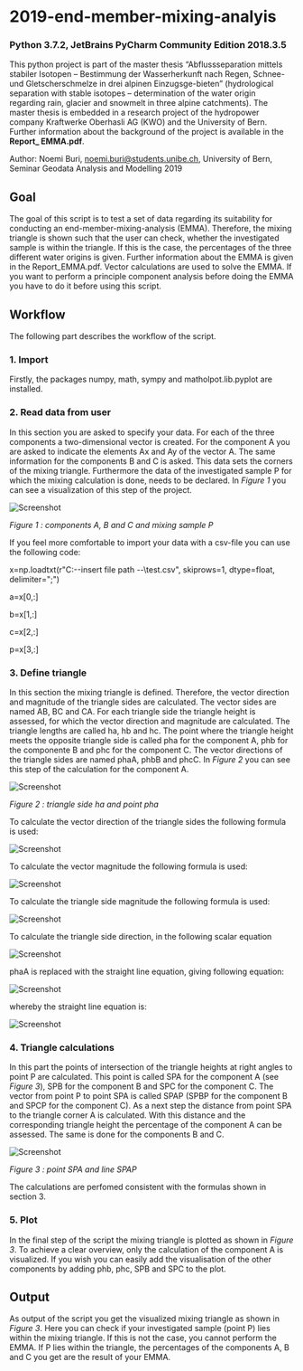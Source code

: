 # 2019-end-member-mixing-analyis
### Python 3.7.2, JetBrains PyCharm Community Edition 2018.3.5
This python project is part of the master thesis “Abflussseparation mittels stabiler Isotopen – Bestimmung der Wasserherkunft nach Regen, Schnee- und Gletscherschmelze in drei alpinen Einzugsge-bieten” (hydrological separation with stable isotopes – determination of the water origin regarding rain, glacier and snowmelt in three alpine catchments). The master thesis is embedded in a research project of the hydropower company Kraftwerke Oberhasli AG (KWO) and the University of Bern. 
Further information about the background of the project is available in the **Report_ EMMA.pdf**.

Author: Noemi Buri, noemi.buri@students.unibe.ch, University of Bern, Seminar Geodata Analysis and Modelling 2019

## Goal
The goal of this script is to test a set of data regarding its suitability for conducting an end-member-mixing-analysis (EMMA). Therefore, the mixing triangle is shown such that the user can check, whether the investigated sample is within the triangle. If this is the case, the percentages of the three different water origins is given. Further information about the EMMA is given in the Report_EMMA.pdf. Vector calculations are used to solve the EMMA. If you want to perform a principle component analysis before doing the EMMA you have to do it before using this script.

## Workflow
The following part describes the workflow of the script.
### 1. Import
Firstly, the packages numpy, math, sympy and matholpot.lib.pyplot are installed.
### 2. Read data from user
In this section you are asked to specify your data. For each of the three components a two-dimensional vector is created. For the component A you are asked to indicate the elements Ax and Ay of the vector A. The same information for the components B and C is asked. This data sets the corners of the mixing triangle. Furthermore the data of the investigated sample P for which the mixing calculation is done, needs to be declared. In *Figure 1* you can see a visualization of this step of the project.

![Screenshot](components.png)

*Figure 1 : components A, B and C and mixing sample P*

If you feel more comfortable to import your data with a csv-file you can use the following code:

x=np.loadtxt(r"C:\--insert file path --\test.csv", skiprows=1, dtype=float, delimiter=";")

a=x[0,:]

b=x[1,:]

c=x[2,:]

p=x[3,:]

### 3. Define triangle
In this section the mixing triangle is defined. Therefore, the vector direction and magnitude of the triangle sides are calculated. The vector sides are named AB, BC and CA. For each triangle side the triangle height is assessed, for which the vector direction and magnitude are calculated. The triangle lengths are called ha, hb and hc. The point where the triangle height meets the opposite triangle side is called pha for the component A, phb for the componente B and phc for the component C. The vector directions of the triangle sides are named phaA, phbB and phcC. In *Figure 2* you can see this step of the calculation for the component A.

![Screenshot](define_t.png)

*Figure 2 : triangle side ha and point pha*

To calculate the vector direction of the triangle sides the following formula is used:

![Screenshot](vector_direction.JPG)

To calculate the vector magnitude the following formula is used:

![Screenshot](vector_magnitude.JPG)

To calculate the triangle side magnitude the following formula is used:

![Screenshot](ts.JPG)


To calculate the triangle side direction, in the following scalar equation

![Screenshot](h1.JPG)

phaA is replaced with the straight line equation, giving following equation:

![Screenshot](h2.JPG)

whereby the straight line equation is:

![Screenshot](h3.JPG)

### 4. Triangle calculations
In this part the points of intersection of the triangle heights at right angles to point P are calculated. This point is called SPA for the component A (see *Figure 3*), SPB for the component B and SPC for the component C. The vector from point P to point SPA is called SPAP (SPBP for the component B and SPCP for the component C).
As a next step the distance from point SPA to the triangle corner A is calculated. With this distance and the corresponding triangle height the percentage of the component A can be assessed. The same is done for the components B and C.

![Screenshot](calculations.png)

*Figure 3 : point SPA and line SPAP*

The calculations are perfomed consistent with the formulas shown in section 3.
### 5. Plot
In the final step of the script the mixing triangle is plotted as shown in *Figure 3*. To achieve a clear overview, only the calculation of the component A is visualized. If you wish you can easily add the visualisation of the other components by adding phb, phc, SPB and SPC to the plot.
## Output
As output of the script you get the visualized mixing triangle as shown in *Figure 3*. Here you can check if your investigated sample (point P) lies within the mixing triangle. If this is not the case, you cannot perform the EMMA. If P lies within the triangle, the percentages of the components A, B and C you get are the result of your EMMA. 
